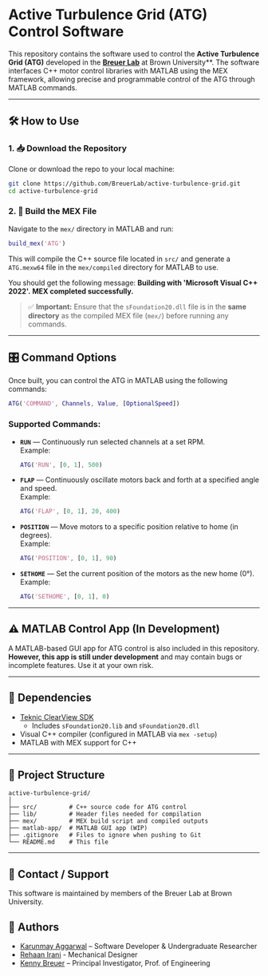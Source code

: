 # Active Turbulence Grid (ATG) Control Software

This repository contains the software used to control the **Active Turbulence Grid (ATG)** developed in the [**Breuer Lab**](https://sites.brown.edu/breuerlab/) at Brown University**. The software interfaces C++ motor control libraries with MATLAB using the MEX framework, allowing precise and programmable control of the ATG through MATLAB commands.

---

## 🛠 How to Use

### 1. 📥 Download the Repository

Clone or download the repo to your local machine:

```bash
git clone https://github.com/BreuerLab/active-turbulence-grid.git
cd active-turbulence-grid
```

### 2. 🧱 Build the MEX File

Navigate to the `mex/` directory in MATLAB and run:

```matlab
build_mex('ATG')
```

This will compile the C++ source file located in `src/` and generate a `ATG.mexw64` file in the `mex/compiled` directory for MATLAB to use.

You should get the following message: 
**Building with 'Microsoft Visual C++ 2022'.**
**MEX completed successfully.**

> ✅ **Important:** Ensure that the `sFoundation20.dll` file is in the **same directory** as the compiled MEX file (`mex/`) before running any commands.

---

## 🎛️ Command Options

Once built, you can control the ATG in MATLAB using the following commands:

```matlab
ATG('COMMAND', Channels, Value, [OptionalSpeed])
```

### Supported Commands:

- **`RUN`** — Continuously run selected channels at a set RPM.  
  Example:  
  ```matlab
  ATG('RUN', [0, 1], 500)
  ```

- **`FLAP`** — Continuously oscillate motors back and forth at a specified angle and speed.  
  Example:  
  ```matlab
  ATG('FLAP', [0, 1], 20, 400)
  ```

- **`POSITION`** — Move motors to a specific position relative to home (in degrees).  
  Example:  
  ```matlab
  ATG('POSITION', [0, 1], 90)
  ```

- **`SETHOME`** — Set the current position of the motors as the new home (0°).  
  Example:  
  ```matlab
  ATG('SETHOME', [0, 1], 0)
  ```

---

## ⚠️ MATLAB Control App (In Development)

A MATLAB-based GUI app for ATG control is also included in this repository. **However, this app is still under development** and may contain bugs or incomplete features. Use it at your own risk.

---

## 📎 Dependencies

- [Teknic ClearView SDK](https://www.teknic.com/)
  - Includes `sFoundation20.lib` and `sFoundation20.dll`
- Visual C++ compiler (configured in MATLAB via `mex -setup`)
- MATLAB with MEX support for C++

---

## 📁 Project Structure

```
active-turbulence-grid/
│
├── src/         # C++ source code for ATG control
├── lib/         # Header files needed for compilation
├── mex/         # MEX build script and compiled outputs
├── matlab-app/  # MATLAB GUI app (WIP)
├── .gitignore   # Files to ignore when pushing to Git
└── README.md    # This file
```

---

## 🧪 Contact / Support

This software is maintained by members of the Breuer Lab at Brown University.  

## 👥 Authors

- [Karunmay Aggarwal](https://karunmay.com) – Software Developer & Undergraduate Researcher
- [Rehaan Irani](https://www.linkedin.com/in/rehaanirani/) - Mechanical Designer
- [Kenny Breuer](https://vivo.brown.edu/display/kbreuer) – Principal Investigator, Prof. of Engineering
